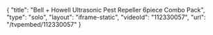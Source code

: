{
    "title": "Bell + Howell Ultrasonic Pest Repeller 6piece Combo Pack",
    "type": "solo",
    "layout": "iframe-static",
    "videoId": "112330057",
    "url": "\/tvpembed\/112330057"
}
